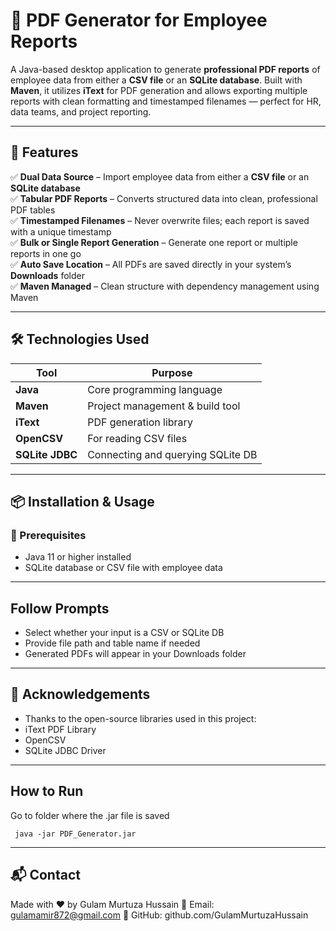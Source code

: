 # 📄 PDF Generator for Employee Reports

A Java-based desktop application to generate **professional PDF reports** of employee data from either a **CSV file** or an **SQLite database**. Built with **Maven**, it utilizes **iText** for PDF generation and allows exporting multiple reports with clean formatting and timestamped filenames — perfect for HR, data teams, and project reporting.

---

## 🚀 Features

✅ **Dual Data Source** – Import employee data from either a **CSV file** or an **SQLite database**  
✅ **Tabular PDF Reports** – Converts structured data into clean, professional PDF tables  
✅ **Timestamped Filenames** – Never overwrite files; each report is saved with a unique timestamp  
✅ **Bulk or Single Report Generation** – Generate one report or multiple reports in one go  
✅ **Auto Save Location** – All PDFs are saved directly in your system’s **Downloads** folder  
✅ **Maven Managed** – Clean structure with dependency management using Maven

---

## 🛠️ Technologies Used

| Tool            | Purpose                           |
|-----------------|-----------------------------------|
| **Java**        | Core programming language         |
| **Maven**       | Project management & build tool   |
| **iText**       | PDF generation library            |
| **OpenCSV**     | For reading CSV files             |
| **SQLite JDBC** | Connecting and querying SQLite DB |

---

## 📦 Installation & Usage

### 🔧 Prerequisites

- Java 11 or higher installed
- SQLite database or CSV file with employee data

---

## Follow Prompts

- Select whether your input is a CSV or SQLite DB
- Provide file path and table name if needed
- Generated PDFs will appear in your Downloads folder

---

## 🙌 Acknowledgements

- Thanks to the open-source libraries used in this project:
- iText PDF Library
- OpenCSV
- SQLite JDBC Driver

---

## How to Run
 Go to folder where the .jar file is saved
 
     java -jar PDF_Generator.jar

---

## 📬 Contact

Made with ❤️ by Gulam Murtuza Hussain
📧 Email: gulamamir872@gmail.com
🔗 GitHub: github.com/GulamMurtuzaHussain
